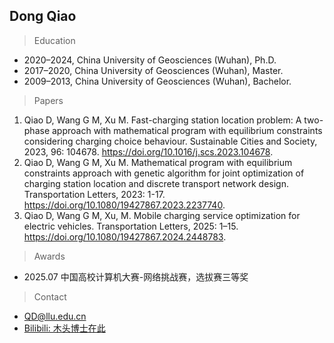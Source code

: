 ## Dong Qiao


> Education

- 2020–2024, China University of Geosciences (Wuhan), Ph.D.
- 2017–2020, China University of Geosciences (Wuhan), Master.
- 2009–2013, China University of Geosciences (Wuhan), Bachelor.


> Papers

1. Qiao D, Wang G M, Xu M. Fast-charging station location problem: A two-phase approach with mathematical program with equilibrium constraints considering charging choice behaviour. Sustainable Cities and Society, 2023, 96: 104678. https://doi.org/10.1016/j.scs.2023.104678.
2. Qiao D, Wang G M, Xu M. Mathematical program with equilibrium constraints approach with genetic algorithm for joint optimization of charging station location and discrete transport network design. Transportation Letters, 2023: 1-17. https://doi.org/10.1080/19427867.2023.2237740.
3. Qiao D, Wang G M, Xu, M. Mobile charging service optimization for electric vehicles. Transportation Letters, 2025: 1–15. https://doi.org/10.1080/19427867.2024.2448783.



> Awards

- 2025.07 中国高校计算机大赛-网络挑战赛，选拔赛三等奖


> Contact

- QD@llu.edu.cn
- [Bilibili: 木头博士在此](https://space.bilibili.com/338453422)

